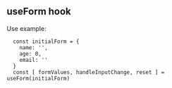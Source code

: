 ## useForm hook

Use example:

```
  const initialForm = {
    name: '',
    age: 0,
    email: ''
  }
  const [ formValues, handleInputChange, reset ] = useForm(initialForm)
```
